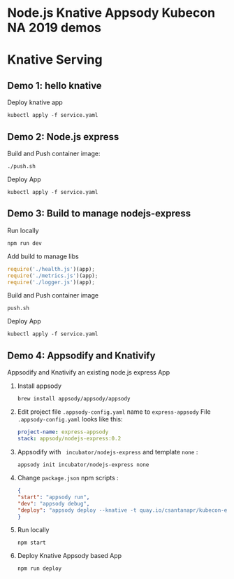 # Node.js Knative Appsody Kubecon NA 2019 demos

# Knative Serving

## Demo 1: hello knative

Deploy knative app
```
kubectl apply -f service.yaml
```

## Demo 2: Node.js express

Build and Push container image:
```
./push.sh
```

Deploy App
```
kubectl apply -f service.yaml
```
## Demo 3: Build to manage nodejs-express

Run locally
```
npm run dev
```

Add build to manage libs
```javascript
require('./health.js')(app);
require('./metrics.js')(app);
require('./logger.js')(app);
```

Build and Push container image
```
push.sh
```

Deploy App
```
kubectl apply -f service.yaml
```

## Demo 4: Appsodify and Knativify

Appsodify and Knativify an existing node.js express App

1. Install appsody
    ```
    brew install appsody/appsody/appsody
    ```
1. Edit project file `.appsody-config.yaml` name to `express-appsody`
    File `.appsody-config.yaml` looks like this:
    ```yaml
    project-name: express-appsody
    stack: appsody/nodejs-express:0.2
    ```
1. Appsodify with ` incubator/nodejs-express` and template  `none` :
    ```
    appsody init incubator/nodejs-express none
    ```
1. Change `package.json` npm scripts :
    ```json
    {
    "start": "appsody run",
    "dev": "appsody debug",
    "deploy": "appsody deploy --knative -t quay.io/csantanapr/kubecon-express-appsody --push"
    }
   ```
1. Run locally
    ```
    npm start
    ```

1. Deploy Knative Appsody based App
    ```
    npm run deploy
    ```

